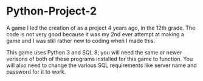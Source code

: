 # Python-Project-2

A game I led the creation of as a project 4 years ago, in the 12th grade. The code is not very good because it was my 2nd ever attempt at making a game and I was still rather new to coding when I made this.

This game uses Python 3 and SQL 8; you will need the same or newer verisons of both of these programs installed for this game to function. You will also need to change the various SQL requirements like server name and password for it to work.

